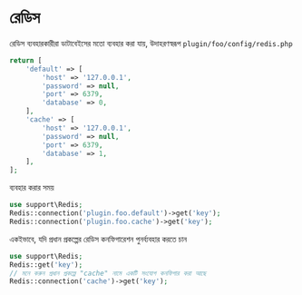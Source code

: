# রেডিস
রেডিস ব্যবহারকারীরা ডাটাবেইসের মতো ব্যবহার করা যায়, উদাহরণস্বরূপ `plugin/foo/config/redis.php`
```php
return [
    'default' => [
        'host' => '127.0.0.1',
        'password' => null,
        'port' => 6379,
        'database' => 0,
    ],
    'cache' => [
        'host' => '127.0.0.1',
        'password' => null,
        'port' => 6379,
        'database' => 1,
    ],
];
```
ব্যবহার করার সময়
```php
use support\Redis;
Redis::connection('plugin.foo.default')->get('key');
Redis::connection('plugin.foo.cache')->get('key');
```

একইভাবে, যদি প্রধান প্রকল্পের রেডিস কনফিগারেশন পুনর্ব্যবহার করতে চান
```php
use support\Redis;
Redis::get('key');
// মনে করুন প্রধান প্রকল্পে "cache" নামে একটি সংযোগ কনফিগার করা আছে
Redis::connection('cache')->get('key');
```
